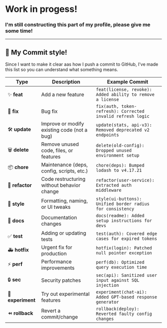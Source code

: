 # Work in progess!
### I'm still constructing this part of my profile, please give me some time!


---

## 📝 My Commit style!

Since I want to make it clear aas how I push a commit to GitHub, I've made this list so you can understand what something means.

| Type              | Description                                 | Example Commit                                              |
| ----------------- | ------------------------------------------- | ----------------------------------------------------------- |
| ✨ **feat**       | Add a new feature                           | `feat(license, revoke): Added ability to remove a license`  |
| 🐛 **fix**        | Bug fix                                     | `fix(auth, token-refresh): Corrected invalid refresh logic` |
| 🛠️ **update**     | Improve or modify existing code (not a bug) | `update(stats, api-v3): Removed deprecated v2 endpoints`    |
| 🗑️ **delete**     | Remove unused code, files, or features      | `delete(old-config): Dropped unused environment setup`      |
| 📦 **chore**      | Maintenance (deps, config, scripts, etc.)   | `chore(deps): Bumped lodash to v4.17.21`                    |
| 🔄 **refactor**   | Code restructuring without behavior change  | `refactor(user-service): Extracted auth middleware`         |
| 🎨 **style**      | Formatting, naming, or UI tweaks            | `style(ui-buttons): Unified border radius for consistency`  |
| 📖 **docs**       | Documentation changes                       | `docs(readme): Added setup instructions for devs`           |
| ✅ **test**       | Adding or updating tests                    | `test(auth): Covered edge cases for expired tokens`         |
| 🚑 **hotfix**     | Urgent fix for production                   | `hotfix(login): Patched null pointer exception`             |
| ⚡ **perf**       | Performance improvements                    | `perf(db): Optimized query execution time`                  |
| 🔒 **sec**        | Security patches                            | `sec(api): Sanitized user input against SQL injection`      |
| 🧪 **experiment** | Try out experimental features               | `experiment(chat-ai): Added GPT-based response generator`   |
| ⏪ **rollback**   | Revert a commit/change                      | `rollback(deploy): Reverted faulty config changes`          |
